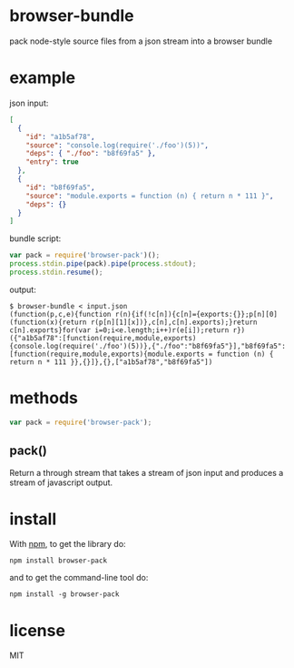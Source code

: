 # browser-bundle

pack node-style source files from a json stream into a browser bundle

# example

json input:

``` json
[
  {
    "id": "a1b5af78",
    "source": "console.log(require('./foo')(5))",
    "deps": { "./foo": "b8f69fa5" },
    "entry": true
  },
  {
    "id": "b8f69fa5",
    "source": "module.exports = function (n) { return n * 111 }",
    "deps": {}
  }
]
```

bundle script:

``` js
var pack = require('browser-pack')();
process.stdin.pipe(pack).pipe(process.stdout);
process.stdin.resume();
```

output:

```
$ browser-bundle < input.json
(function(p,c,e){function r(n){if(!c[n]){c[n]={exports:{}};p[n][0](function(x){return r(p[n][1][x])},c[n],c[n].exports);}return c[n].exports}for(var i=0;i<e.length;i++)r(e[i]);return r})({"a1b5af78":[function(require,module,exports){console.log(require('./foo')(5))},{"./foo":"b8f69fa5"}],"b8f69fa5":[function(require,module,exports){module.exports = function (n) { return n * 111 }},{}]},{},["a1b5af78","b8f69fa5"])
```

# methods

``` js
var pack = require('browser-pack');
```

## pack()

Return a through stream that takes a stream of json input and produces a stream
of javascript output.

# install

With [npm](https://npmjs.org), to get the library do:

```
npm install browser-pack
```

and to get the command-line tool do:

```
npm install -g browser-pack
```

# license

MIT
